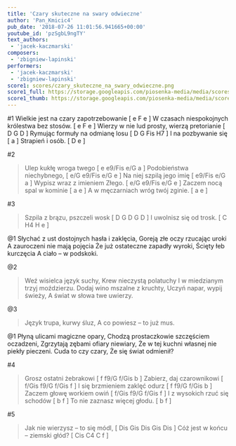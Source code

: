 ```yaml
---
title: 'Czary skuteczne na swary odwieczne'
author: 'Pan_Kmicic4'
pub_date: '2018-07-26 11:01:56.941665+00:00'
youtube_id: 'pzSgbL9ngTY'
text_authors:
 - 'jacek-kaczmarski'
composers:
 - 'zbigniew-lapinski'
performers:
 - 'jacek-kaczmarski'
 - 'zbigniew-lapinski'
score1: scores/czary_skuteczne_na_swary_odwieczne.png
score1_full: https://storage.googleapis.com/piosenka-media/media/scores/czary_skuteczne_na_swary_odwieczne.png
score1_thumb: https://storage.googleapis.com/piosenka-media/media/scores/czary_skuteczne_na_swary_odwieczne.png.180x0_q85_upscale.png
---
```


#1
Wielkie jest na czary zapotrzebowanie [ e F e ]
W czasach niespokojnych królestwa bez stosów. [ e F e ]
Wierzy w nie lud prosty, wierzą pretorianie [ D G D ]
Rymując formuły na odmianę losu [ D G Fis H7  ]
I na pozbywanie się [ a ]
Strapień i osób. [ D e ]

#2
>Ulep kukłę wroga twego [ e e9/Fis e/G a ]
>Podobieństwa niechybnego, [ e/G e9/Fis e/G e ]
>Na niej szpilą jego imię [ e9/Fis e/G a ]
>Wypisz wraz z imieniem Złego. [ e/G e9/Fis e/G e ]
>Zaczem nocą spal w kominie [ a e ]
>A w męczarniach wróg twój zginie. [ a e ]

#3
>Szpila z brązu, pszczeli wosk [ D G D G D ]
>I uwolnisz się od trosk. [ C H4 H e ]

@1
Słychać z ust dostojnych hasła i zaklęcia,
Goreją złe oczy rzucając uroki
A zauroczeni nie mają pojęcia
Że już ostateczne zapadły wyroki,
Ścięty łeb kurczęcia
A ciało – w podskoki.

@2
>Weź wisielca język suchy,
>Krew nieczystą polatuchy
>I w miedzianym trzyj moździerzu.
>Dodaj wino mszalne z kruchty,
>Uczyń napar, wypij świeży,
>A świat w słowa twe uwierzy.

@3
>Język trupa, kurwy śluz,
>A co powiesz – to już mus.

@1
Płyną ulicami magiczne opary,
Chodzą prostaczkowie szczęściem oczadzeni,
Zgrzytają zębami ofiary niewiary,
Że w tej kuchni własnej nie piekły pieczeni.
Cuda to czy czary,
Że się świat odmienił?

#4
>Grosz ostatni żebrakowi [ f f9/G f/Gis b ]
>Zabierz, daj czarownikowi [ f/Gis f9/G f/Gis f ]
>I się brzmieniem zaklęć odurz [  f f9/G f/Gis b  ]
>Zaczem głowę workiem owiń [ f/Gis f9/G f/Gis f ]
>I z wysokich rzuć się schodów [ b f ]
>To nie zaznasz więcej głodu. [ b f ]

#5
>Jak nie wierzysz – to się módl, [ Dis Gis Dis Gis Dis ]
>Cóż jest w końcu – ziemski głód? [ Cis C4 C f ]